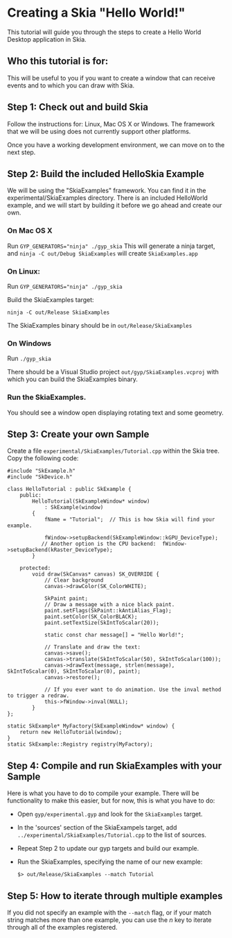 Creating a Skia "Hello World!"
==============================

This tutorial will guide you through the steps to create a Hello World Desktop
application in Skia.

Who this tutorial is for:
-------------------------

This will be useful to you if you want to create a window that can receive
events and to which you can draw with Skia.

Step 1: Check out and build Skia
--------------------------------

Follow the instructions for: Linux, Mac OS X or Windows. The framework that we
will be using does not currently support other platforms.

Once you have a working development environment, we can move on to the next step.

Step 2: Build the included HelloSkia Example
--------------------------------------------

We will be using the "SkiaExamples" framework. You can find it in the
experimental/SkiaExamples directory. There is an included HelloWorld example,
and we will start by building it before we go ahead and create our own.

### On Mac OS X

Run `GYP_GENERATORS="ninja" ./gyp_skia`
This will generate a ninja target, and `ninja -C out/Debug SkiaExamples` will create `SkiaExamples.app`

### On Linux:
Run `GYP_GENERATORS="ninja" ./gyp_skia`

Build the SkiaExamples target:

    ninja -C out/Release SkiaExamples

The SkiaExamples binary should be in `out/Release/SkiaExamples`

### On Windows

Run `./gyp_skia`

There should be a Visual Studio project `out/gyp/SkiaExamples.vcproj`  with
which you can build the SkiaExamples binary.

### Run the SkiaExamples.

You should see a window open displaying rotating text and some geometry.

Step 3: Create your own Sample
------------------------------

Create a file `experimental/SkiaExamples/Tutorial.cpp` within the Skia tree.  Copy the following code:

<!--?prettify lang=cc?-->

~~~~
#include "SkExample.h"
#include "SkDevice.h"

class HelloTutorial : public SkExample {
    public:
        HelloTutorial(SkExampleWindow* window)
            : SkExample(window)
        {
            fName = "Tutorial";  // This is how Skia will find your example.

            fWindow->setupBackend(SkExampleWindow::kGPU_DeviceType);
           // Another option is the CPU backend:  fWindow->setupBackend(kRaster_DeviceType);
        }

    protected:
        void draw(SkCanvas* canvas) SK_OVERRIDE {
            // Clear background
            canvas->drawColor(SK_ColorWHITE);

            SkPaint paint;
            // Draw a message with a nice black paint.
            paint.setFlags(SkPaint::kAntiAlias_Flag);
            paint.setColor(SK_ColorBLACK);
            paint.setTextSize(SkIntToScalar(20));

            static const char message[] = "Hello World!";

            // Translate and draw the text:
            canvas->save();
            canvas->translate(SkIntToScalar(50), SkIntToScalar(100));
            canvas->drawText(message, strlen(message), SkIntToScalar(0), SkIntToScalar(0), paint);
            canvas->restore();

            // If you ever want to do animation. Use the inval method to trigger a redraw.
            this->fWindow->inval(NULL);
        }
};

static SkExample* MyFactory(SkExampleWindow* window) {
    return new HelloTutorial(window);
}
static SkExample::Registry registry(MyFactory);
~~~~


Step 4: Compile and run SkiaExamples with your Sample
-----------------------------------------------------

Here is what you have to do to compile your example. There will be
functionality to make this easier, but for now, this is what you have to do:

*   Open `gyp/experimental.gyp` and look for the `SkiaExamples` target.

*   In the 'sources' section of the SkiaExampels target, add
    `../experimental/SkiaExamples/Tutorial.cpp` to the list of sources.

*   Repeat Step 2 to update our gyp targets and build our example.

*   Run the SkiaExamples, specifying the name of our new example:

        $> out/Release/SkiaExamples --match Tutorial

Step 5: How to iterate through multiple examples
------------------------------------------------

If you did not specify an example with the `--match` flag, or if your match
string matches more than one example, you can use the *n* key to iterate
through all of the examples registered.

